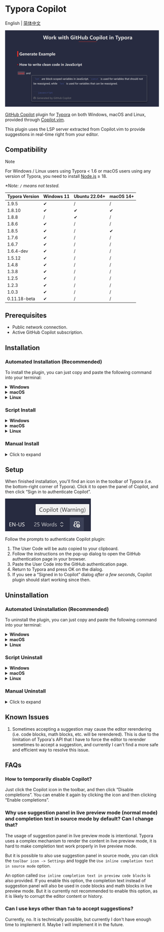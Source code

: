 # Typora Copilot

English | [简体中文](./README.zh-CN.md)

![Copilot suggestion screenshot](./docs/screenshot.png)

[GitHub Copilot](https://github.com/features/copilot) plugin for [Typora](https://typora.io/) on both Windows, macOS and Linux, provided through [Copilot.vim](https://github.com/github/copilot.vim).

This plugin uses the LSP server extracted from Copilot.vim to provide suggestions in real-time right from your editor.

## Compatibility

> [!NOTE]
>
> For Windows / Linux users using Typora < 1.6 or macOS users using any version of Typora, you need to install [Node.js](https://nodejs.org/en/download/) ≥ 18.

_\*Note: `/` means not tested._

| Typora Version | Windows 11 | Ubuntu 22.04+ | macOS 14+ |
| -------------- | ---------- | ------------- | --------- |
| 1.9.5          | ✔         | /             | /         |
| 1.8.10         | ✔         | ✔            | ✔        |
| 1.8.8          | /          | ✔            | /         |
| 1.8.6          | ✔         | /             | /         |
| 1.8.5          | ✔         | /             | ✔        |
| 1.7.6          | ✔         | /             | /         |
| 1.6.7          | ✔         | /             | /         |
| 1.6.4-dev      | ✔         | /             | /         |
| 1.5.12         | ✔         | /             | /         |
| 1.4.8          | ✔         | /             | /         |
| 1.3.8          | ✔         | /             | /         |
| 1.2.5          | ✔         | /             | /         |
| 1.2.3          | ✔         | /             | /         |
| 1.0.3          | ✔         | /             | /         |
| 0.11.18-beta   | ✔         | /             | /         |

## Prerequisites

- Public network connection.
- Active GitHub Copilot subscription.

## Installation

### Automated Installation (Recommended)

To install the plugin, you can just copy and paste the following command into your terminal:

<details>
  <summary><strong>Windows</strong></summary>

Run the following command in PowerShell **as administrator**:

```powershell
iwr -Uri "https://raw.githubusercontent.com/Snowflyt/typora-copilot/main/install.ps1" | iex
```

</details>

<details>
  <summary><strong>macOS</strong></summary>

Run the following command in your terminal:

```bash
curl -fsSL https://raw.githubusercontent.com/Snowflyt/typora-copilot/main/install.sh | sudo bash
```

</details>

<details>
  <summary><strong>Linux</strong></summary>

Run the following command in your terminal:

```bash
wget -O - https://raw.githubusercontent.com/Snowflyt/typora-copilot/main/install.sh | sudo bash
```

</details>

### Script Install

<details>
  <summary><strong>Windows</strong></summary>

For Windows users, first download the latest release from [the releases page](https://github.com/Snowfly-T/typora-copilot/releases) and unzip it. Then locate to the folder where you unzipped the release and run the following command in PowerShell **as administrator**:

```powershell
.\bin\install_windows.ps1
```

If the script fails to find Typora, you can specify the path to Typora manually:

```powershell
.\bin\install_windows.ps1 -Path "C:\Program Files\Typora\" # Replace with your Typora path
# Or use the alias
# .\bin\install_windows.ps1 -p "C:\Program Files\Typora\" # Replace with your Typora path
```

</details>

<details>
  <summary><strong>macOS</strong></summary>

For macOS users, first download the latest release from [the releases page](https://github.com/Snowfly-T/typora-copilot/releases) and unzip it. Then locate to the folder where you unzipped the release and run the following command in terminal:

```bash
sudo bash ./bin/install_macos.sh
```

If the script fails to find Typora, you can specify the path to Typora manually:

```bash
sudo bash ./bin/install_macos.sh --path "/Applications/Typora.app/" # Replace with your Typora path
# Or use the alias
# sudo bash ./bin/install_macos.sh -p "/Applications/Typora.app/" # Replace with your Typora path
```

You’ll see a message logging the installation directory of the plugin. _Keep it in mind, you’ll need it when uninstalling the plugin._ After that, you can safely delete the release folder.

</details>

<details>
  <summary><strong>Linux</strong></summary>

For Linux users, first download the latest release from [the releases page](https://github.com/Snowfly-T/typora-copilot/releases) and unzip it. THen locate to the folder where you unzipped the release and run the following command in terminal:

```bash
sudo bash ./bin/install_linux.sh
```

If the script fails to find Typora, you can specify the path to Typora manually:

```bash
sudo bash ./bin/install_linux.sh --path "/usr/share/typora/" # Replace with your Typora path
# Or use the alias
# sudo bash ./bin/install_linux.sh -p "/usr/share/typora/" # Replace with your Typora path
```

You’ll see a message logging the installation directory of the plugin. _Keep it in mind, you’ll need it when uninstalling the plugin._ After that, you can safely delete the release folder.

</details>

### Manual Install

<details>
  <summary>Click to expand</summary>

1. Download the latest release from [the releases page](https://github.com/Snowfly-T/typora-copilot/releases) and unzip it.
2. For Windows / Linux users, find `window.html` in your Typora installation folder, usually located at `<typora_root_path>/resources/`; For macOS users, find `index.html` in your Typora installation folder, usually located at `<typora_root_path>/Contents/Resources/TypeMark/`. `<typora_root_path>` is the path where Typora is installed, replace it with your real Typora installation path (note that the angle brackets `<` and `>` should also be removed). This folder is called Typora resource folder in the following steps.
3. Create a folder named `copilot` in Typora resource folder.
4. Copy the downloaded release to the `copilot` folder.
5. For Windows / Linux users, open the previous `window.html` file you found in Typora resource folder with a text editor, and add `<script src="./copilot/index.js" defer="defer"></script>` right after something like `<script src="./appsrc/window/frame.js" defer="defer"></script>` or `<script src="./app/window/frame.js" defer="defer"></script>`; For macOS users, open the previous `index.html` file you found in Typora resource folder with a text editor, and add `<script src="./copilot/index.js" defer></script>` right after something like `<script src="./appsrc/main.js" aria-hidden="true" defer></script>` or `<script src="./app/main.js" aria-hidden="true" defer></script>`.
6. Restart Typora.
7. For macOS users, if you see a warning dialog saying Typora may be damaged, Ctrl-click Typora and select “Open” to open Typora.
</details>

## Setup

When finished installation, you'll find an icon in the toolbar of Typora (i.e. the bottom-right corner of Typora). Click it to open the panel of Copilot, and then click “Sign in to authenticate Copilot”.

![Copilot icon](./docs/toolbar-icon.png)

Follow the prompts to authenticate Copilot plugin:

1. The User Code will be auto copied to your clipboard.
2. Follow the instructions on the pop-up dialog to open the GitHub authentication page in your browser.
3. Paste the User Code into the GitHub authentication page.
4. Return to Typora and press OK on the dialog.
5. If you see a “Signed in to Copilot” dialog _after a few seconds_, Copilot plugin should start working since then.

## Uninstallation

### Automated Uninstallation (Recommended)

To uninstall the plugin, you can just copy and paste the following command into your terminal:

<details>
  <summary><strong>Windows</strong></summary>

Run the following command in PowerShell **as administrator**:

```powershell
iwr -Uri "https://raw.githubusercontent.com/Snowflyt/typora-copilot/main/bin/uninstall_windows.ps1" | iex
```

</details>

<details>
  <summary><strong>macOS</strong></summary>

Run the following command in your terminal:

```bash
curl -fsSL https://raw.githubusercontent.com/Snowflyt/typora-copilot/main/bin/uninstall_macos.sh | sudo bash
```

</details>

<details>
  <summary><strong>Linux</strong></summary>

Run the following command in your terminal:

```bash
wget -O - https://raw.githubusercontent.com/Snowflyt/typora-copilot/main/bin/uninstall_linux.sh | sudo bash
```

</details>

### Script Uninstall

<details>
  <summary><strong>Windows</strong></summary>

For Windows users, locate to the installation directory of the plugin and run the following command in PowerShell **as administrator**.

```powershell
.\bin\uninstall_windows.ps1
```

You can still specify the path to Typora manually by adding `-Path` or `-p`, just like the installation script.

</details>

<details>
  <summary><strong>macOS</strong></summary>

For macOS users, locate to the installation directory of the plugin and run the following command in terminal.

```bash
sudo bash ./bin/uninstall_macos.sh
```

You can still specify the path to Typora manually by adding `--path` or `-p`, just like the installation script.

</details>

<details>
  <summary><strong>Linux</strong></summary>

For Linux users, locate to the installation directory of the plugin and run the following command in terminal.

```bash
sudo bash ./bin/uninstall_linux.sh
```

You can still specify the path to Typora manually by adding `--path` or `-p`, just like the installation script.

</details>

### Manual Uninstall

<details>
  <summary>Click to expand</summary>

1. For Windows / Linux users, find `window.html` in your Typora installation folder, usually located at `<typora_root_path>/resources/`; For macOS users, find `index.html` in your Typora installation folder, usually located at `<typora_root_path>/Contents/Resources/TypeMark/`. `<typora_root_path>` is the path where Typora is installed, replace it with your real Typora installation path (note that the angle brackets `<` and `>` should also be removed). This folder is called Typora resource folder in the following steps.
2. Delete the `copilot` folder in Typora resource folder.
3. For Windows / Linux users, open the previous `window.html` file you found in Typora resource folder with a text editor, and delete `<script src="./copilot/index.js" defer="defer"></script>`; For macOS users, open the previous `index.html` file you found in Typora resource folder with a text editor, and delete `<script src="./copilot/index.js" defer></script>`.
4. Restart Typora.
</details>

## Known Issues

1. Sometimes accepting a suggestion may cause the editor rerendering (i.e. code blocks, math blocks, etc. will be rerendered). This is due to the limitation of Typora's API that I have to force the editor to rerender sometimes to accept a suggestion, and currently I can't find a more safe and efficient way to resolve this issue.

## FAQs

### How to temporarily disable Copilot?

Just click the Copilot icon in the toolbar, and then click “Disable completions”. You can enable it again by clicking the icon and then clicking “Enable completions”.

### Why use suggestion panel in live preview mode (normal mode) and completion text in source mode by default? Can I change that?

The usage of suggestion panel in live preview mode is intentional. Typora uses a complex mechanism to render the content in live preview mode, it is hard to make completion text work properly in live preview mode.

But it is possible to also use suggestion panel in source mode, you can click the `toolbar icon -> Settings` and toggle the `Use inline completion text in source mode` option.

An option called `Use inline completion text in preview code blocks` is also provided. If you enable this option, the completion text instead of suggestion panel will also be used in code blocks and math blocks in live preview mode. But it is currently not recommended to enable this option, as it is likely to corrupt the editor content or history.

### Can I use keys other than `Tab` to accept suggestions?

Currently, no. It is technically possible, but currently I don't have enough time to implement it. Maybe I will implement it in the future.
